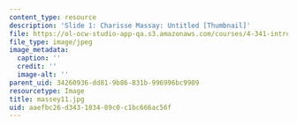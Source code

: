 ```yaml
---
content_type: resource
description: 'Slide 1: Charisse Massay: Untitled [Thumbnail]'
file: https://ol-ocw-studio-app-qa.s3.amazonaws.com/courses/4-341-introduction-to-photography-fall-2002/aaefbc26d343183489c0c1bc666ac56f_massey11.jpg
file_type: image/jpeg
image_metadata:
  caption: ''
  credit: ''
  image-alt: ''
parent_uid: 34260936-dd81-9b86-831b-996996bc9909
resourcetype: Image
title: massey11.jpg
uid: aaefbc26-d343-1834-89c0-c1bc666ac56f
---
```

